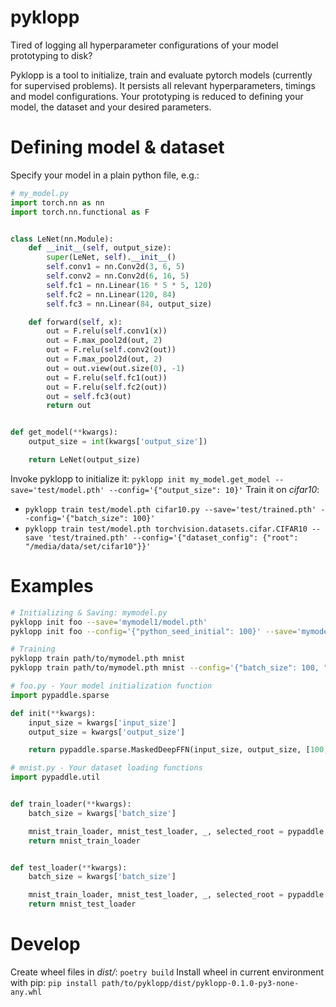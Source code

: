 # pyklopp
Tired of logging all hyperparameter configurations of your model prototyping to disk?

Pyklopp is a tool to initialize, train and evaluate pytorch models (currently for supervised problems).
It persists all relevant hyperparameters, timings and model configurations.
Your prototyping is reduced to defining your model, the dataset and your desired parameters.

# Defining model & dataset
Specify your model in a plain python file, e.g.:
```python
# my_model.py
import torch.nn as nn
import torch.nn.functional as F


class LeNet(nn.Module):
    def __init__(self, output_size):
        super(LeNet, self).__init__()
        self.conv1 = nn.Conv2d(3, 6, 5)
        self.conv2 = nn.Conv2d(6, 16, 5)
        self.fc1 = nn.Linear(16 * 5 * 5, 120)
        self.fc2 = nn.Linear(120, 84)
        self.fc3 = nn.Linear(84, output_size)

    def forward(self, x):
        out = F.relu(self.conv1(x))
        out = F.max_pool2d(out, 2)
        out = F.relu(self.conv2(out))
        out = F.max_pool2d(out, 2)
        out = out.view(out.size(0), -1)
        out = F.relu(self.fc1(out))
        out = F.relu(self.fc2(out))
        out = self.fc3(out)
        return out


def get_model(**kwargs):
    output_size = int(kwargs['output_size'])

    return LeNet(output_size)
```

Invoke pyklopp to initialize it: ``pyklopp init my_model.get_model --save='test/model.pth' --config='{"output_size": 10}'``
Train it on *cifar10*:
- ``pyklopp train test/model.pth cifar10.py --save='test/trained.pth' --config='{"batch_size": 100}'``
- ``pyklopp train test/model.pth torchvision.datasets.cifar.CIFAR10 --save 'test/trained.pth' --config='{"dataset_config": {"root": "/media/data/set/cifar10"}}'``


# Examples

```bash
# Initializing & Saving: mymodel.py
pyklopp init foo --save='mymodel1/model.pth'
pyklopp init foo --config='{"python_seed_initial": 100}' --save='mymodel2/model.pth'

# Training
pyklopp train path/to/mymodel.pth mnist
pyklopp train path/to/mymodel.pth mnist --config='{"batch_size": 100, "learning_rate": 0.01}'
```

```python
# foo.py - Your model initialization function
import pypaddle.sparse

def init(**kwargs):
    input_size = kwargs['input_size']
    output_size = kwargs['output_size']

    return pypaddle.sparse.MaskedDeepFFN(input_size, output_size, [100, 100])
```

```python
# mnist.py - Your dataset loading functions
import pypaddle.util


def train_loader(**kwargs):
    batch_size = kwargs['batch_size']

    mnist_train_loader, mnist_test_loader, _, selected_root = pypaddle.util.get_mnist_loaders(batch_size, '/media/data/set/mnist')
    return mnist_train_loader


def test_loader(**kwargs):
    batch_size = kwargs['batch_size']

    mnist_train_loader, mnist_test_loader, _, selected_root = pypaddle.util.get_mnist_loaders(batch_size, '/media/data/set/mnist')
    return mnist_test_loader
```

# Develop
Create wheel files in *dist/*: ``poetry build``
Install wheel in current environment with pip: ``pip install path/to/pyklopp/dist/pyklopp-0.1.0-py3-none-any.whl``